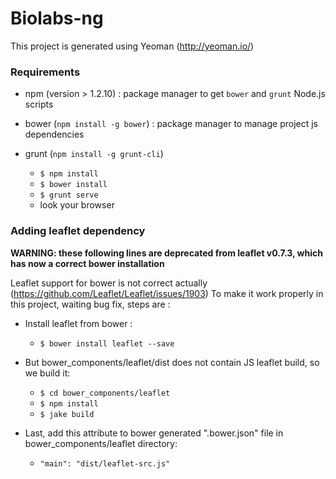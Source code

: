 Biolabs-ng
==========

This project is generated using Yeoman (http://yeoman.io/)

### Requirements

- npm (version > 1.2.10) : package manager to get `bower` and `grunt` Node.js scripts
- bower (`npm install -g bower`) : package manager to manage project js dependencies
- grunt (`npm install -g grunt-cli`)

    - `$ npm install`
    - `$ bower install`
    - `$ grunt serve`
    - look your browser

### Adding leaflet dependency

**WARNING: these following lines are deprecated from leaflet v0.7.3, which has now a correct bower installation**

Leaflet support for bower is not correct actually (https://github.com/Leaflet/Leaflet/issues/1903)
To make it work properly in this project, waiting bug fix, steps are :

- Install leaflet from bower :

	- `$ bower install leaflet --save`

- But bower_components/leaflet/dist does not contain JS leaflet build, so we build it:

	- `$ cd bower_components/leaflet`
	- `$ npm install`
	- `$ jake build`

- Last, add this attribute to bower generated ".bower.json" file in bower_components/leaflet directory:

	- `"main": "dist/leaflet-src.js"`